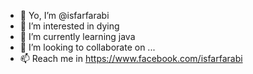 - 👋 Yo, I’m @isfarfarabi
- 👀 I’m interested in dying
- 🌱 I’m currently learning java
- 💞️ I’m looking to collaborate on ...
- 📫 Reach me in https://www.facebook.com/isfarfarabi

<!---
isfarfarabi/isfarfarabi is a ✨ special ✨ repository because its `README.md` (this file) appears on your GitHub profile.
You can click the Preview link to take a look at your changes.
--->
